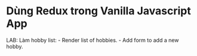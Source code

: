 # Dùng Redux trong Vanilla Javascript App

LAB: Làm hobby list:
    - Render list of hobbies.
    - Add form to add a new hobby.